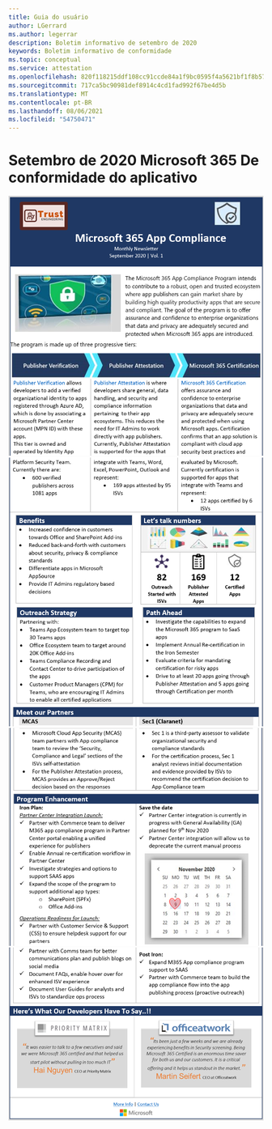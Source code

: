 ```yaml
---
title: Guia do usuário
author: LGerrard
ms.author: legerrar
description: Boletim informativo de setembro de 2020
keywords: Boletim informativo de conformidade
ms.topic: conceptual
ms.service: attestation
ms.openlocfilehash: 820f118215ddf108cc91ccde84a1f9bc0595f4a5621bf1f8b57aae06c27f97bb
ms.sourcegitcommit: 717ca5bc90981def8914c4cd1fad992f67be4d5b
ms.translationtype: MT
ms.contentlocale: pt-BR
ms.lasthandoff: 08/06/2021
ms.locfileid: "54750471"
---
```

# <a name="september-2020-microsoft-365-app-compliance-newsletter"></a>Setembro de 2020 Microsoft 365 De conformidade do aplicativo


![Texto alt ](../media/Sept_SS1.PNG)
 ![ Texto Alt Texto Alt ](../media/Sept_SS2.PNG)
 ![ ](../media/Sept_SS3.PNG)
 ![ texto Alt](../media/Sept_SS4.PNG)
